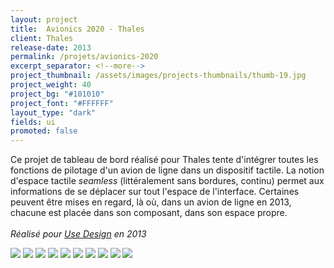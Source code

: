```yaml
---
layout: project
title:  Avionics 2020 - Thales
client: Thales
release-date: 2013
permalink: /projets/avionics-2020
excerpt_separator: <!--more-->
project_thumbnail: /assets/images/projects-thumbnails/thumb-19.jpg
project_weight: 40
project_bg: "#101010"
project_font: "#FFFFFF"
layout_type: "dark"
fields: ui
promoted: false
---
```

Ce projet de tableau de bord réalisé pour Thales tente d'intégrer toutes les fonctions de pilotage d'un avion de ligne dans un dispositif tactile<!--more-->. La notion d'espace tactile _seamless_ (littéralement sans bordures, continu) permet aux informations de se déplacer sur tout l'espace de l'interface. Certaines peuvent être mises en regard, là où, dans un avion de ligne en 2013, chacune est placée dans son composant, dans son espace propre.
<br/><br/>
*Réalisé pour [Use Design](http://www.use-design.com) en 2013*

![](/assets/images/projets/avionics2020/proteus-1.jpg)
![](/assets/images/projets/avionics2020/proteus-2.jpg)
![](/assets/images/projets/avionics2020/proteus-3.jpg)
![](/assets/images/projets/avionics2020/proteus-4.jpg)
![](/assets/images/projets/avionics2020/proteus-5.jpg)
![](/assets/images/projets/avionics2020/proteus-6.jpg)
![](/assets/images/projets/avionics2020/proteus-7.jpg)
![](/assets/images/projets/avionics2020/proteus-8.jpg)
![](/assets/images/projets/avionics2020/proteus-9.jpg)
![](/assets/images/projets/avionics2020/proteus-10.jpg)
